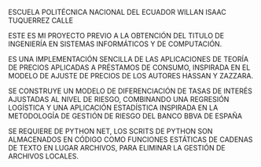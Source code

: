 ESCUELA POLITÉCNICA NACIONAL DEL ECUADOR
WILLAN ISAAC TUQUERREZ CALLE

ESTE ES MI PROYECTO PREVIO A LA OBTENCIÓN DEL TITULO DE INGENIERÍA EN SISTEMAS INFORMÁTICOS Y DE COMPUTACIÓN.

ES UNA IMPLEMENTACIÓN SENCILLA DE LAS APLICACIONES DE TEORÍA DE PRECIOS APLICADAS A PRÉSTAMOS DE CONSUMO, INSPIRADA EN EL MODELO DE AJUSTE DE PRECIOS DE LOS AUTORES HASSAN Y ZAZZARA.

SE CONSTRUYE UN MODELO DE DIFERENCIACIÓN DE TASAS DE INTERÉS AJUSTADAS AL NIVEL DE RIESGO, COMBINANDO UNA REGRESIÓN LOGÍSTICA Y UNA APLICACIÓN ESTADÍSTICA INSPIRADA EN LA METODOLOGÍA DE GESTIÓN DE RIESGO DEL BANCO BBVA DE ESPAÑA

SE REQUIERE DE PYTHON NET, LOS SCRITS DE PYTHON SON ALMACENADOS EN CÓDIGO COMO FUNCIONES ESTÁTICAS DE CADENAS DE TEXTO EN LUGAR ARCHIVOS, PARA ELIMINAR LA GESTIÓN DE ARCHIVOS LOCALES.
